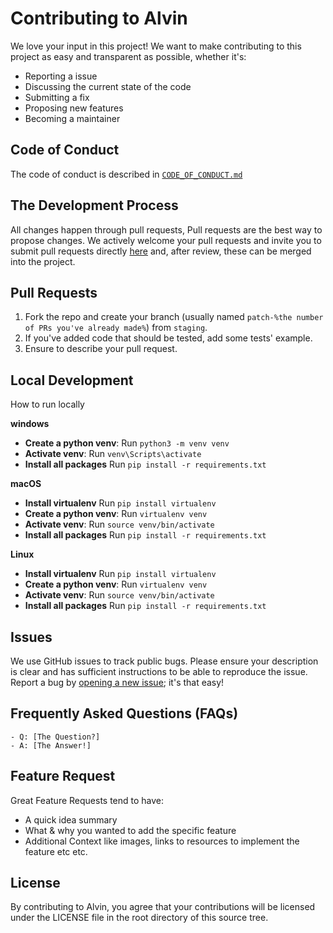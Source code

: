 # Contributing to Alvin
We love your input in this project! We want to make contributing to this project as easy and transparent as possible, whether it's:
- Reporting a issue
- Discussing the current state of the code
- Submitting a fix
- Proposing new features
- Becoming a maintainer

## Code of Conduct
The code of conduct is described in [`CODE_OF_CONDUCT.md`](CODE_OF_CONDUCT.md)

## The Development Process
All changes happen through pull requests, Pull requests are the best way to propose changes. We actively welcome your pull requests and invite you to submit pull requests directly <a href="https://github.com/Pro-dev-org/Alvin/pulls">here</a> and, after review, these can be merged into the project.

## Pull Requests
1. Fork the repo and create your branch (usually named `patch-%the number of PRs you've already made%`) from `staging`.
2. If you've added code that should be tested, add some tests' example.
3. Ensure to describe your pull request.

## Local Development
How to run locally

 **windows**
 - **Create a python venv**: Run `python3 -m venv venv`
 - **Activate venv**: Run `venv\Scripts\activate`
 - **Install all packages** Run `pip install -r requirements.txt`

**macOS**
 - **Install virtualenv** Run `pip install virtualenv`
 - **Create a python venv**: Run `virtualenv venv`
 - **Activate venv**: Run `source venv/bin/activate`
 - **Install all packages** Run `pip install -r requirements.txt`

**Linux**
 - **Install virtualenv** Run `pip install virtualenv`
 - **Create a python venv**: Run `virtualenv venv`
 - **Activate venv**: Run `source venv/bin/activate`
 - **Install all packages** Run `pip install -r requirements.txt`

## Issues
We use GitHub issues to track public bugs. Please ensure your description is clear and has sufficient instructions to be able to reproduce the issue. Report a bug by <a href="https://github.com/Pro-dev-org/Alvin/issues">opening a new issue</a>; it's that easy!

## Frequently Asked Questions (FAQs) 
<!--- I thought it would be great to have a list of FAQs for the project to help save time for new contributors--->
    - Q: [The Question?]
    - A: [The Answer!]

## Feature Request
Great Feature Requests tend to have:

- A quick idea summary
- What & why you wanted to add the specific feature
- Additional Context like images, links to resources to implement the feature etc etc.

## License
By contributing to Alvin, you agree that your contributions will be licensed
under the LICENSE file in the root directory of this source tree.
